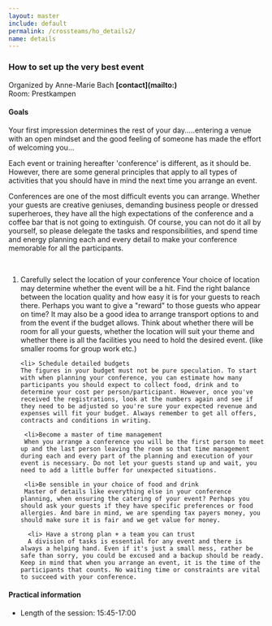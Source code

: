 ```yaml
---
layout: master
include: default
permalink: /crossteams/ho_details2/
name: details
---
```


<h3> How to set up the very best event</h3>
Organized by Anne-Marie Bach <b>[contact](mailto:<ambach@au.dk>)</b><br>
Room: Prestkampen<br>

<h4>Goals</h4>

Your first impression determines the rest of your day.....entering a venue with an open mindset and the good feeling of someone has made the effort of welcoming you...
<br> 
<p>
 Each event or training hereafter 'conference' is different, as it should be. However, there are some general principles that apply to all types of activities that you should have in mind the next time you arrange an event.
 </p> 
 <p>
  Conferences are one of the most difficult events you can arrange. Whether your guests are creative geniuses, demanding business people or dressed superheroes, they have all the high expectations of the conference and a coffee bar that is not going to extinguish. Of course, you can not do it all by yourself, so please delegate the tasks and responsibilities, and spend time and energy planning each and every detail to make your conference memorable for all the participants.
  </p> 
  <br>
  <ol>
   <li> Carefully select the location of your conference 
   Your choice of location may determine whether the event will be a hit. Find the right balance between the location quality and how easy it is for your guests to reach there. Perhaps you want to give a "reward" to those guests who appear on time? It may also be a good idea to arrange transport options to and from the event if the budget allows. Think about whether there will be room for all your guests, whether the location will suit your theme and whether there is all the facilities  you need to hold the desired event. (like smaller rooms for group work etc.)
   </li>
    
    <li> Schedule detailed budgets
    The figures in your budget must not be pure speculation. To start with when planning your conference, you can estimate how many participants you should expect to collect food, drink and to determine your cost per person/participant. However, once you've received the registrations, look at the numbers again and see if they need to be adjusted so you're sure your expected revenue and expenses will fit your budget. Always remember to get all offers, contracts and conditions in writing.
   </li>
     
     <li>Become a master of time management
     When you arrange a conference you will be the first person to meet up and the last person leaving the room so that time management during each and every part of the planning and execution of your event is necessary. Do not let your guests stand up and wait, you need to add a little buffer for unexpected situations.
   </li>

     <li>Be sensible in your choice of food and drink
     Master of details like everything else in your conference planning, when ensuring the catering of your event? Perhaps you should ask your guests if they have specific preferences or food allergies. And bare in mind, we are spending tax payers money, you should make sure it is fair and we get value for money.
   </li>
      
      <li> Have a strong plan + a team you can trust
      A division of tasks is essential for any event and there is always a helping hand. Even if it's just a small mess, rather be safe than sorry, you could be excused and a backup should be ready. Keep in mind that when you arrange an event, it is the time of the participants that counts. No waiting time or constraints are vital to succeed with your conference.
   </li>
 </ol>

<h4>Practical information</h4>

- Length of the session: 15:45-17:00


